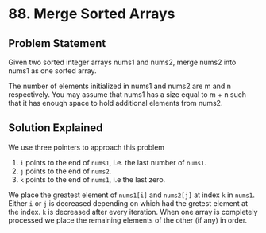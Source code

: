 # 88. Merge Sorted Arrays

## Problem Statement

Given two sorted integer arrays nums1 and nums2, merge nums2 into nums1 as one sorted array.

The number of elements initialized in nums1 and nums2 are m and n respectively. You may assume that nums1 has a size equal to m + n such that it has enough space to hold additional elements from nums2.

## Solution Explained

We use three pointers to approach this problem

1. `i` points to the end of `nums1`, i.e. the last number of `nums1`.
1. `j` points to the end of `nums2`.
1. `k` points to the end of `nums1`, i.e the last zero.

We place the greatest element of `nums1[i]` and `nums2[j]` at index `k` in `nums1`. Either `i` or `j` is decreased depending on which had the gretest element at the index. `k` is decreased after every iteration. When one array is completely processed we place the remaining elements of the other (if any) in order.
